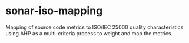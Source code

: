 sonar-iso-mapping
=================

Mapping of source code metrics to ISO/IEC 25000 quality characteristics using AHP as a multi-criteria process to weight and map the metrics.

